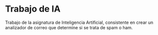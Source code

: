 # Trabajo de IA
Trabajo de la asignatura de Inteligencia Artificial, consistente en crear un
analizador de correo que determine si se trata de spam o ham.

